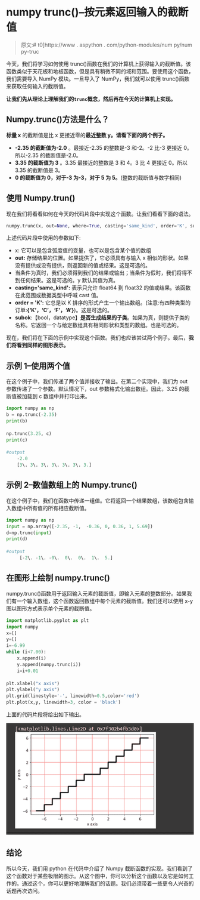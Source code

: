 # numpy trunc()–按元素返回输入的截断值

> 原文:# t0]https://www . aspython . com/python-modules/num py/num py-truc

今天，我们将学习如何使用 trunc()函数在我们的计算机上获得输入的截断值。该函数类似于天花板和地板函数，但是具有稍微不同的域和范围。要使用这个函数，我们需要导入 NumPy 模块。一旦导入了 NumPy，我们就可以使用 trunc()函数来获取任何输入的截断值。

**让我们先从理论上理解我们的`trunc`概念，然后再在今天的计算机上实现。**

## Numpy.trunc()方法是什么？

**标量 x** 的截断值是比 x 更接近零的**最近整数 y。请看下面的两个例子。**

*   **-2.35 的截断值为-2.0** 。最接近-2.35 的整数是-3 和-2。-2 比-3 更接近 0。所以-2.35 的截断值是-2.0。
*   **3.35 的截断值为 3** 。3.35 最接近的整数是 3 和 4。3 比 4 更接近 0。所以 3.35 的截断值是 3。
*   **0 的截断值为 0，对于-3 为-3，对于 5 为 5。**(整数的截断值与数字相同)

## 使用 Numpy.trun()

现在我们将看看如何在今天的代码片段中实现这个函数。让我们看看下面的语法。

```py
numpy.trunc(x, out=None, where=True, casting='same_kind', order='K', subok : [bool, datatype])

```

上述代码片段中使用的参数如下:

*   x: 它可以是包含弧度值的变量，也可以是包含某个值的数组
*   **out:** 存储结果的位置。如果提供了，它必须具有与输入 x 相似的形状。如果没有提供或没有提供，则返回新的值或结果。这是可选的。
*   当条件为真时，我们必须得到我们的结果或输出；当条件为假时，我们将得不到任何结果。这是可选的。y 默认其值为真。
*   **casting='same_kind':** 表示只允许 float64 到 float32 的值或结果。该函数在此范围或数据类型中呼喊 cast 值。
*   **order = 'K':** 它总是以 K 排序的形式产生一个输出数组。(注意:有四种类型的订单:**{‘K’，‘C’，‘F’，‘A’}**)。这是可选的。
*   **subok**:【bool，datatype】**是否生成结果的子类**。如果为真，则提供子类的名称。它返回一个与给定数组具有相同形状和类型的数组。也是可选的。

现在，我们将在下面的示例中实现这个函数。我们也应该尝试两个例子。最后，**我们将看到同样的图形表示。**

## 示例 1–使用两个值

在这个例子中，我们传递了两个值并接收了输出。在第二个实现中，我们为 out 参数传递了一个参数。默认情况下，out 参数格式化输出数组。因此，3.25 的截断值被加载到 c 数组中并打印出来。

```py
import numpy as np
b = np.trunc(-2.35)
print(b)

np.trunc(3.25, c)
print(c)

#output
    -2.0
    [3\. 3\. 3\. 3\. 3\. 3\. 3.]

```

## 示例 2–数值数组上的 Numpy.trunc()

在这个例子中，我们在函数中传递一组值。它将返回一个结果数组，该数组包含输入数组中所有值的所有相应截断值。

```py
import numpy as np
input = np.array([-2.35, -1,  -0.36, 0, 0.36, 1, 5.69])
d=np.trunc(input)
print(d)

#output
     [-2\. -1\. -0\.  0\.  0\.  1\.  5.]

```

## 在图形上绘制 numpy.trunc()

numpy.trunc()函数用于返回输入元素的截断值，即输入元素的整数部分。如果我们有一个输入数组，这个函数返回数组中每个元素的截断值。我们还可以使用 x-y 图以图形方式表示单个元素的截断值。

```py
import matplotlib.pyplot as plt
import numpy
x=[]
y=[]
i=-6.99
while (i<7.00):
    x.append(i)
    y.append(numpy.trunc(i))
    i=i+0.01

plt.xlabel("x axis")
plt.ylabel("y axis")
plt.grid(linestyle='-', linewidth=0.5,color='red')
plt.plot(x,y, linewidth=3, color = 'black')

```

上面的代码片段将给出如下输出。

![](img/dac51fb31f9eaaf0a213eee1c91ea2c3.png)

## 结论

所以今天，我们用 python 在代码中介绍了 Numpy 截断函数的实现。我们看到了这个函数对于某些极限的图示。从这个图中，你可以分析这个函数以及它是如何工作的。通过这个，你可以更好地理解我们的话题。我们必须带着一些更令人兴奋的话题再次访问。